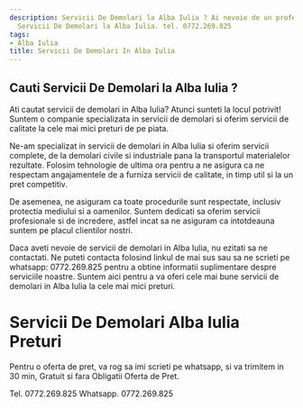 ```yaml
---
description: Servicii De Demolari la Alba Iulia ? Ai nevoie de un profesionist in
  Servicii De Demolari la Alba Iulia. tel. 0772.269.825
tags:
- Alba Iulia
title: Servicii De Demolari In Alba Iulia
---
```



## Cauti Servicii De Demolari la Alba Iulia ?

Ati cautat servicii de demolari in Alba Iulia? Atunci sunteti la locul potrivit! Suntem o companie specializata in servicii de demolari si oferim servicii de calitate la cele mai mici preturi de pe piata.

Ne-am specializat in servicii de demolari in Alba Iulia si oferim servicii complete, de la demolari civile si industriale pana la transportul materialelor rezultate. Folosim tehnologie de ultima ora pentru a ne asigura ca ne respectam angajamentele de a furniza servicii de calitate, in timp util si la un pret competitiv.

De asemenea, ne asiguram ca toate procedurile sunt respectate, inclusiv protectia mediului si a oamenilor. Suntem dedicati sa oferim servicii profesionale si de incredere, astfel incat sa ne asiguram ca intotdeauna suntem pe placul clientilor nostri.

Daca aveti nevoie de servicii de demolari in Alba Iulia, nu ezitati sa ne contactati. Ne puteti contacta folosind linkul de mai sus sau sa ne scrieti pe whatsapp: 0772.269.825 pentru a obtine informatii suplimentare despre serviciile noastre. Suntem aici pentru a va oferi cele mai bune servicii de demolari in Alba Iulia la cele mai mici preturi.

# Servicii De Demolari Alba Iulia Preturi
Pentru o oferta de pret, va rog sa imi scrieti pe whatsapp, si va trimitem in 30 min, Gratuit si fara Obligatii Oferta de Pret.

Tel. 0772.269.825
Whatsapp. 0772.269.825